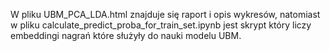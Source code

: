 W pliku UBM_PCA_LDA.html znajduje się raport i opis wykresów, natomiast w pliku calculate_predict_proba_for_train_set.ipynb
jest skrypt który liczy embeddingi nagrań które służyły do nauki modelu UBM.
